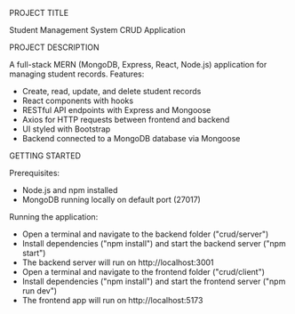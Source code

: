 PROJECT TITLE

Student Management System CRUD Application


PROJECT DESCRIPTION

A full-stack MERN (MongoDB, Express, React, Node.js) application for managing student records.
Features:
- Create, read, update, and delete student records
- React components with hooks
- RESTful API endpoints with Express and Mongoose
- Axios for HTTP requests between frontend and backend
- UI styled with Bootstrap
- Backend connected to a MongoDB database via Mongoose


GETTING STARTED

Prerequisites:

- Node.js and npm installed
- MongoDB running locally on default port (27017)
  
Running the application:

- Open a terminal and navigate to the backend folder ("crud/server")
- Install dependencies ("npm install") and start the backend server ("npm start")
- The backend server will run on http://localhost:3001
- Open a terminal and navigate to the frontend folder ("crud/client")
- Install dependencies ("npm install") and start the frontend server ("npm run dev")
- The frontend app will run on http://localhost:5173

